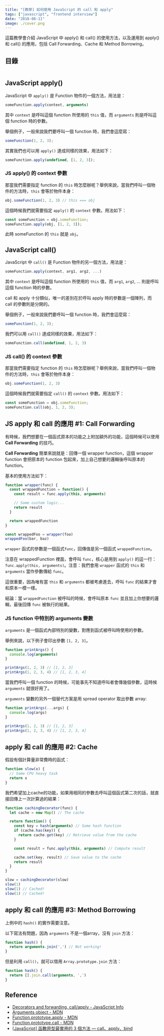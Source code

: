 ```yaml
---
title: "[教學] 如何使用 JavaScript 的 call 和 apply"
tags: ["javascript", "frontend interview"]
date: "2018-08-11"
image: ./cover.png
---
```


這篇教學會介紹 JavaScript 中 apply() 和 call() 的使用方法，以及運用到 apply() 和 call() 的應用，包括 Call Forwarding、Cache 和 Method Borrowing。

## 目錄

```toc
```

## JavaScript apply()

JavaScript 中 `apply()` 是 Function 物件的一個方法，用法是：

```jsx
someFunction.apply(context, arguments)
```

其中 `context` 是呼叫這個 function 所使用的 `this` 值，而 `arguments` 則是呼叫這個 function 時的參數。

舉個例子，一般來說我們要呼叫一個 function 時，我們會這麼寫：

```js
someFunction(1, 2, 3);
```

其實我們也可以用 `apply()` 達成同樣的效果，用法如下：

```jsx
someFunction.apply(undefined, [1, 2, 3]);
```

### JS apply() 的 context 參數

那當我們需要指定 function 的 `this` 時怎麼辦呢？舉例來說，當我們呼叫一個物件的方法時，`this` 會等於物件本身：

```js
obj.someFunction(1, 2, 3) // this === obj
```

這個時候我們就需要指定 `apply()` 的 `context` 參數。用法如下：

```js
const someFunction = obj.someFunction;
someFunction.apply(obj, [1, 2, 3]);
```

此時 someFunction 的 `this` 就是 `obj`。

## JavaScript call()

JavaScript 中 `call()` 是 Function 物件的另一個方法，用法是：

```jsx
someFunction.apply(context, arg1, arg2, ...)
```

其中 `context` 是呼叫這個 function 所使用的 `this` 值，而 `arg1`, `arg2`, ... 則是呼叫這個 function 時的參數。

call 和 apply 十分類似，唯一的差別在於呼叫 apply 時的參數是一個陣列，而 call 的參數則是分開的。

舉個例子，一般來說我們要呼叫一個 function 時，我們會這麼寫：

```js
someFunction(1, 2, 3);
```

我們可以用 `call()` 達成同樣的效果，用法如下：

```jsx
someFunction.call(undefined, 1, 2, 3)
```

### JS call() 的 context 參數

那當我們需要指定 function 的 `this` 時怎麼辦呢？舉例來說，當我們呼叫一個物件的方法時，`this` 會等於物件本身：

```js
obj.someFunction(1, 2, 3)
```

這個時候我們就需要指定 `call()` 的 `context` 參數。用法如下：

```js
const someFunction = obj.someFunction;
someFunction.call(obj, 1, 2, 3);
```

## JS apply 和 call 的應用 #1: Call Forwarding

有時候，我們想要在一個函式原本的功能之上附加額外的功能，這個時候可以使用 **Call Forwarding** 的技巧。

**Call Forwarding** 簡單來說就是：回傳一個 wrapper function，這個 wrapper function 會把原本的 function 包起來，加上自己想要的邏輯後呼叫原本的 function。

基本的使用方法如下：

```jsx
function wrapper(func) {
  const wrappedFunction = function() {
    const result = func.apply(this, arguments)

    // Some custom logic...
    return result
  }

  return wrappedFunction
}

const wrappedFoo = wrapper(foo)
wrappedFoo(bar, baz)
```

`wrapper` 函式的參數是一個函式`func`，回傳值是另一個函式 `wrappedFunction`。

注意在 wrappedFunction 裡面，會呼叫 `func`，核心是用到 `apply()` 的這一行：`func.apply(this, arguments)`。注意：我們會用 `wrapper` 函式的 `this` 和 `arguments` 當作參數傳給 `func`。

這很重要，因為唯有當 `this` 和 `arguments` 都被考慮進去，呼叫 `func` 的結果才會和原本一模一樣。

結論：當 `wrappedFunction` 被呼叫的時候，會呼叫原本 `func` 並且加上你想要的邏輯，最後回傳 `func` 被執行的結果。

### JS function 中特別的 arguments 變數

`arguments` 是一個函式內部特別的變數，對應到函式被呼叫時使用的參數。

舉例來說，以下例子會印出參數 `[1, 2, 3]`。

```js
function printArgs() {
  console.log(arguments)
}

printArgs(1, 2, 3) // [1, 2, 3]
printArgs(1, 2, 3, 4) // [1, 2, 3, 4]
```

當我們呼叫一個 function 的時候，可能事先不知道呼叫者會傳幾個參數，這時候 `arguments` 就很好用了。

`arguments` 變數的另外一個替代方案是用 spread operator 取出參數 array:

```js
function printArgs(...args) {
  console.log(args)
}

printArgs(1, 2, 3) // [1, 2, 3]
printArgs(1, 2, 3, 4) // [1, 2, 3, 4]
```

## apply 和 call 的應用 #2: Cache

假設有個計算量非常費時的函式：

```jsx
function slow(x) {
  // Some CPU heavy task
  return x
}
```

我們希望加上cache的功能，如果用相同的參數去呼叫這個函式第二次的話，就直接回傳上一次計算過的結果：

```jsx
function cachingDecorator(func) {
  let cache = new Map() // The cache

  return function() {
    const key = hash(arguments) // Some hash function
    if (cache.has(key)) {
      return cache.get(key) // Retrieve value from the cache
    }

    const result = func.apply(this, arguments) // Compute result

    cache.set(key, result) // Save value to the cache
    return result
  }
}

slow = cachingDecorator(slow)
slow(1)
slow(1) // Cached!
slow(1) // Cached!
```

## apply 和 call 的應用 #3: Method Borrowing

上例中的 `hash()` 的實作需要注意。

以下寫法有問題，因為 `arguments` 不是一個array，沒有 `join` 方法：

```jsx
function hash() {
  return arguments.join(',') // Not working!
}
```

但是利用 `call()`，就可以借用 `Array.prototype.join` 方法：

```jsx
function hash() {
  return [].join.call(arguments, ',')
}
```

## Reference

* [Decorators and forwarding, call/apply - JavaScript Info](http://javascript.info/call-apply-decorators)
* [Arguments object - MDN](https://developer.mozilla.org/en-US/docs/Web/JavaScript/Reference/Functions/arguments)
* [Function.prototype.apply - MDN](https://developer.mozilla.org/en-US/docs/Web/JavaScript/Reference/Global_Objects/Function/apply)
* [Function.prototype.call - MDN](https://developer.mozilla.org/en-US/docs/Web/JavaScript/Reference/Global_Objects/Function/call)
* [[JavaScript] 函數原型最實用的 3 個方法 — call、apply、bind](https://realdennis.medium.com/javascript-%E8%81%8A%E8%81%8Acall-apply-bind%E7%9A%84%E5%B7%AE%E7%95%B0%E8%88%87%E7%9B%B8%E4%BC%BC%E4%B9%8B%E8%99%95-2f82a4b4dd66)